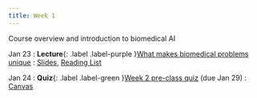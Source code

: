 ```yaml
---
title: Week 1
---
```


Course overview and introduction to biomedical AI

Jan 23
: **Lecture**{: .label .label-purple }[What makes biomedical problems unique](/BMI702/lectures/week01)
  : [Slides](#), [Reading List](/BMI702/lectures/week01)

Jan 24
: **Quiz**{: .label .label-green }[Week 2 pre-class quiz](#) (due Jan 29)
  : [Canvas](https://canvas.harvard.edu/courses/117878)

